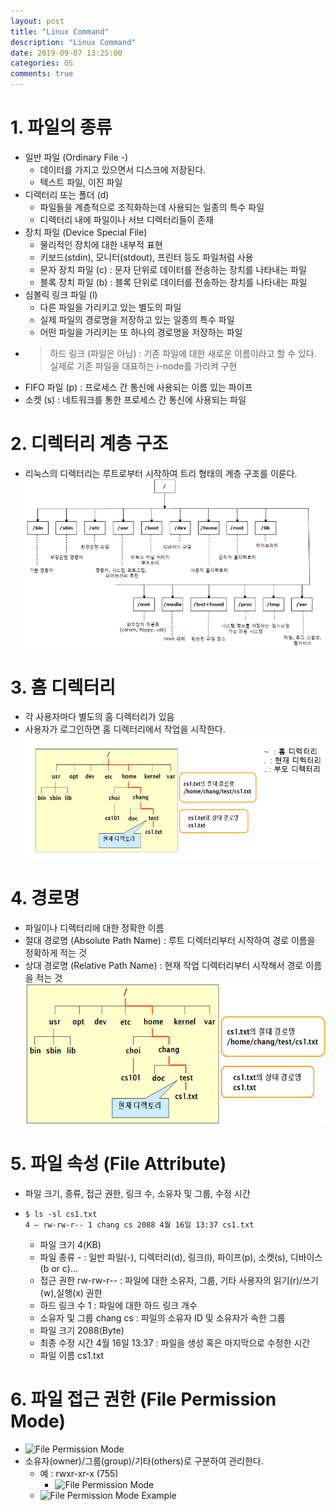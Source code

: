 ```yaml
---
layout: post
title: "Linux Command"
description: "Linux Command"
date: 2019-09-07 13:25:00
categories: OS
comments: true
---
```


# 1. 파일의 종류
- 일반 파일 (Ordinary File -)
  - 데이터를 가지고 있으면서 디스크에 저장된다.
  - 텍스트 파일, 이진 파일
- 디렉터리 또는 폴더 (d)
  - 파일들을 계층적으로 조직화하는데 사용되는 일종의 특수 파일
  - 디렉터리 내에 파일이나 서브 디렉터리들이 존재
- 장치 파일 (Device Special File)
  - 물리적인 장치에 대한 내부적 표현
  - 키보드(stdin), 모니터(stdout), 프린터 등도 파일처럼 사용
  - 문자 장치 파일 (c) : 문자 단위로 데이터를 전송하는 장치를 나타내는 파일
  - 블록 장치 파일 (b) : 블록 단위로 데이터를 전송하는 장치를 나타내는 파일
- 심볼릭 링크 파일 (l)
  - 다른 파일을 가리키고 있는 별도의 파일
  - 실제 파일의 경로명을 저장하고 있는 일종의 특수 파일
  - 어떤 파일을 가리키는 또 하나의 경로명을 저장하는 파일
- > 하드 링크 (파일은 아님) : 기존 파일에 대한 새로운 이름이라고 할 수 있다. 실제로 기존 파일을 대표하는 i-node를 가리켜 구현
- FIFO 파일 (p) : 프로세스 간 통신에 사용되는 이름 있는 파이프
- 소켓 (s) : 네트워크를 통한 프로세스 간 통신에 사용되는 파일

# 2. 디렉터리 계층 구조
- 리눅스의 디렉터리는 루트로부터 시작하여 트리 형태의 계층 구조를 이룬다.
![Directory Hierarchy Structure](../../assets/OS/21.PNG)

# 3. 홈 디렉터리
- 각 사용자마다 별도의 홈 디렉터리가 있음
- 사용자가 로그인하면 홈 디렉터리에서 작업을 시작한다.
![Home Directory](../../assets/OS/22.PNG)

# 4. 경로명
- 파일이나 디렉터리에 대한 정확한 이름
- 절대 경로명 (Absolute Path Name) : 루트 디렉터리부터 시작하여 경로 이름을 정확하게 적는 것
- 상대 경로명 (Relative Path Name) : 현재 작업 디렉터리부터 시작해서 경로 이름을 적는 것
![Path Name](../../assets/OS/23.PNG)

# 5. 파일 속성 (File Attribute)
- 파일 크기, 종류, 접근 권한, 링크 수, 소유자 및 그룹, 수정 시간
- ```
  $ ls -sl cs1.txt
  4 – rw-rw-r-- 1 chang cs 2088 4월 16일 13:37 cs1.txt
  ```
  - 파일 크기 4(KB)
  - 파일 종류 - : 일반 파일(-), 디렉터리(d), 링크(l), 파이프(p), 소켓(s), 디바이스(b or c)...
  - 접근 권한 rw-rw-r-- : 파일에 대한 소유자, 그룹, 기타 사용자의 읽기(r)/쓰기(w),실행(x) 권한
  - 하드 링크 수 1 : 파일에 대한 하드 링크 개수
  - 소유자 및 그룹 chang cs : 파일의 소유자 ID 및 소유자가 속한 그룹
  - 파일 크기 2088(Byte)
  - 최종 수정 시간 4월 16일 13:37 : 파일을 생성 혹은 마지막으로 수정한 시간
  - 파일 이름 cs1.txt

# 6. 파일 접근 권한 (File Permission Mode)
- ![File Permission Mode](../../assets/OS/24.PNG)
- 소유자(owner)/그룹(group)/기타(others)로 구분하여 관리한다.
  - 예 : rwxr-xr-x (755)
    - ![File Permission Mode](../../assets/OS/25.PNG)
  - ![File Permission Mode Example](../../assets/OS/26.PNG)
